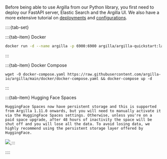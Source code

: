 Before being able to use Argilla from our Python library, you first need to deploy our FastAPI server, Elastic Search and the Argilla UI. We also have a more extensive tutorial on [deployments](/getting_started/installation/deployments/deployments) and [configurations](/getting_started/installation/configurations/configurations).

::::{tab-set}

:::{tab-item} Docker
```bash
docker run -d --name argilla -p 6900:6900 argilla/argilla-quickstart:latest
```
:::

:::{tab-item} Docker Compose
```
wget -O docker-compose.yaml https://raw.githubusercontent.com/argilla-io/argilla/main/docker/docker-compose.yaml && docker-compose up -d
```
:::

:::{tab-item} Hugging Face Spaces
```{warning}
HuggingFace Spaces now have persistent storage and this is supported from Argilla 1.11.0 onwards, but you will need to manually activate it via the HuggingFace Spaces settings. Otherwise, unless you're on a paid space upgrade, after 48 hours of inactivity the space will be shut off and you will lose all the data. To avoid losing data, we highly recommend using the persistent storage layer offered by HuggingFace.
```
<a  href="https://huggingface.co/new-space?template=Argilla">
    <img src="https://huggingface.co/datasets/huggingface/badges/raw/main/deploy-to-spaces-lg.svg" />
</a>
:::

::::
